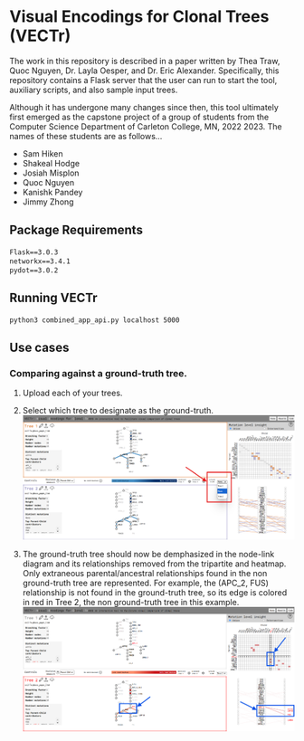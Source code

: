# Visual Encodings for Clonal Trees (VECTr) 

The work in this repository is described in a paper written by Thea Traw, Quoc Nguyen, Dr. Layla Oesper, and Dr. Eric Alexander.
Specifically, this repository contains a Flask server that the user can run to start the tool, auxiliary scripts, and also sample
input trees. 

Although it has undergone many changes since then, this tool ultimately 
first emerged as the capstone project of a group of students 
from the Computer Science Department of Carleton College, MN, 2022 2023. 
The names of these students are as follows...

- Sam Hiken
- Shakeal Hodge
- Josiah Misplon
- Quoc Nguyen
- Kanishk Pandey
- Jimmy Zhong

## Package Requirements

```
Flask==3.0.3
networkx==3.4.1
pydot==3.0.2
```

## Running VECTr

```
python3 combined_app_api.py localhost 5000
```

## Use cases

### Comparing against a ground-truth tree.

1. Upload each of your trees.

2. Select which tree to designate as the ground-truth. 
![Full screenshot of VECTr, annotated to show how to designate a ground-truth tree.](documentation/ground-truth-image-1.png)

3. The ground-truth tree should now be demphasized in the node-link diagram and its relationships removed from the tripartite and heatmap. Only extraneous parental/ancestral relationships found in the non ground-truth tree are represented. For example, the (APC_2, FUS) relationship is not found in the ground-truth tree, so its edge is colored in red in Tree 2, the non ground-truth tree in this example.  
![Full screenshot of VECTr, emphasizing a unique parent-child pair in the non ground-truth tree.](documentation/ground-truth-image-2.png)

